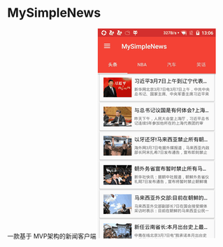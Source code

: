 # MySimpleNews
一款基于 MVP架构的新闻客户端
![image](https://github.com/hanzhonghao/MySimpleNews/raw/master/DisplayImg/2017030701.gif)

